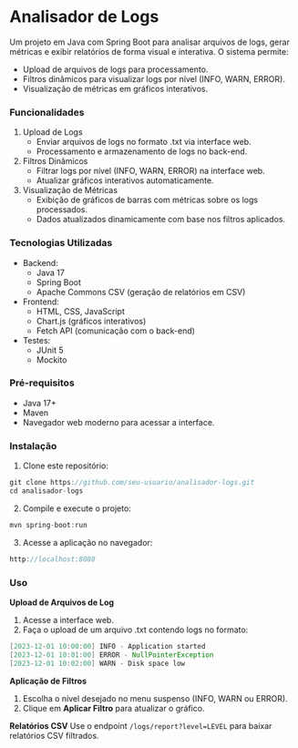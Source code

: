 # Analisador de Logs
Um projeto em Java com Spring Boot para analisar arquivos de logs, gerar métricas e exibir relatórios de forma visual e interativa. O sistema permite:

- Upload de arquivos de logs para processamento.
- Filtros dinâmicos para visualizar logs por nível (INFO, WARN, ERROR).
-  Visualização de métricas em gráficos interativos.

### Funcionalidades
1. Upload de Logs
    - Enviar arquivos de logs no formato .txt via interface web.
    - Processamento e armazenamento de logs no back-end.
2. Filtros Dinâmicos
    - Filtrar logs por nível (INFO, WARN, ERROR) na interface web.
    - Atualizar gráficos interativos automaticamente. 
3. Visualização de Métricas
    - Exibição de gráficos de barras com métricas sobre os logs processados.
    - Dados atualizados dinamicamente com base nos filtros aplicados.

### Tecnologias Utilizadas
- Backend:
    - Java 17
    - Spring Boot
    - Apache Commons CSV (geração de relatórios em CSV)       
- Frontend:
    - HTML, CSS, JavaScript
    - Chart.js (gráficos interativos)
    - Fetch API (comunicação com o back-end) 
- Testes:  
    - JUnit 5
    - Mockito

### Pré-requisitos
- Java 17+
- Maven
- Navegador web moderno para acessar a interface.

### Instalação
1. Clone este repositório:
```java
git clone https://github.com/seu-usuario/analisador-logs.git
cd analisador-logs
```
2. Compile e execute o projeto:
```java
mvn spring-boot:run
```
3. Acesse a aplicação no navegador:
```java
http://localhost:8080
```

### Uso
**Upload de Arquivos de Log**
1. Acesse a interface web.
2. Faça o upload de um arquivo .txt contendo logs no formato:
```java
[2023-12-01 10:00:00] INFO - Application started
[2023-12-01 10:01:00] ERROR - NullPointerException
[2023-12-01 10:02:00] WARN - Disk space low
```
**Aplicação de Filtros**
1. Escolha o nível desejado no menu suspenso (INFO, WARN ou ERROR).
2. Clique em **Aplicar Filtro** para atualizar o gráfico.

**Relatórios CSV**
Use o endpoint `/logs/report?level=LEVEL` para baixar relatórios CSV filtrados.